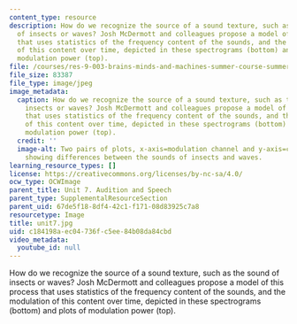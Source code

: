 ```yaml
---
content_type: resource
description: How do we recognize the source of a sound texture, such as the sound
  of insects or waves? Josh McDermott and colleagues propose a model of this process
  that uses statistics of the frequency content of the sounds, and the modulation
  of this content over time, depicted in these spectrograms (bottom) and plots of
  modulation power (top).
file: /courses/res-9-003-brains-minds-and-machines-summer-course-summer-2015/c184198aec04736fc5ee84b08da84cbd_unit7.jpg
file_size: 83387
file_type: image/jpeg
image_metadata:
  caption: How do we recognize the source of a sound texture, such as the sound of
    insects or waves? Josh McDermott and colleagues propose a model of this process
    that uses statistics of the frequency content of the sounds, and the modulation
    of this content over time, depicted in these spectrograms (bottom) and plots of
    modulation power (top).
  credit: ''
  image-alt: Two pairs of plots, x-axis=modulation channel and y-axis=cochlear channel,
    showing differences between the sounds of insects and waves.
learning_resource_types: []
license: https://creativecommons.org/licenses/by-nc-sa/4.0/
ocw_type: OCWImage
parent_title: Unit 7. Audition and Speech
parent_type: SupplementalResourceSection
parent_uid: 67de5f18-8df4-42c1-f171-08d83925c7a8
resourcetype: Image
title: unit7.jpg
uid: c184198a-ec04-736f-c5ee-84b08da84cbd
video_metadata:
  youtube_id: null
---
```

How do we recognize the source of a sound texture, such as the sound of insects or waves? Josh McDermott and colleagues propose a model of this process that uses statistics of the frequency content of the sounds, and the modulation of this content over time, depicted in these spectrograms (bottom) and plots of modulation power (top).